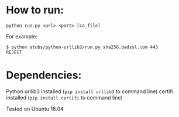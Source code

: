 
# How to run:

```
python run.py <url> <port> [ca_file]
```

For example:

```
$ python stubs/python-urllib3/run.py sha256.badssl.com 443
REJECT
```

# Dependencies:

Python
urllib3 installed (`pip install urllib3` to command line)
certifi installed (`pip install certifi` to command line)

Tested on Ubuntu 16.04
